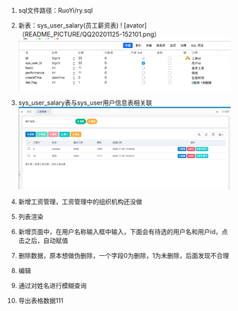 1. sql文件路径：RuoYi/ry.sql
2. 新表：sys_user_salary(员工薪资表)
! [avator]（README_PICTURE/QQ20201125-152101.png）
![binaryTree](https://github.com/12138-java/rouyi-springboot/blob/master/README_PICTURE/QQ20201125-152101.png "binaryTree")
3. sys_user_salary表与sys_user用户信息表相关联
![binaryTree](https://github.com/12138-java/rouyi-springboot/blob/master/README_PICTURE/QQ20201125-154230.png "binaryTree")
4. 新增工资管理，工资管理中的组织机构还没做
5. 列表渲染

6. 新增页面中，在用户名称输入框中输入，下面会有待选的用户名和用户id，点击之后，自动赋值
7. 删除数据，原本想做伪删除，一个字段0为删除，1为未删除，后面发现不合理
8. 编辑
9. 通过对姓名进行模糊查询
10. 导出表格数据111